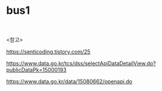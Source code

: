 # bus1



<br>

<참고>

https://senticoding.tistory.com/25

https://www.data.go.kr/tcs/dss/selectApiDataDetailView.do?publicDataPk=15000193

https://www.data.go.kr/data/15080662/openapi.do